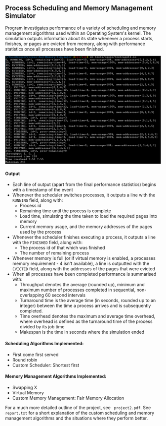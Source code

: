 ## Process Scheduling and Memory Management Simulator

Program investigates performance of a variety of scheduling and memory management algorithms used within an Operating System's kernel. The simulation
outputs information about its state whenever a process starts, finishes, or pages are evicted from memory, along with performance statistics once 
all processes have been finished.


![Scheduler Output](./images/scheduler-output.png)

#### Output
* Each line of output (apart from the final performance statistics) begins with a timestamp of the event
* Whenever the scheduler switches processes, it outputs a line with the `RUNNING` field, along with:
  - Process id
  - Remaining time until the process is complete
  - Load time, simulating the time taken to load the required pages into memory
  - Current memory usage, and the memory addresses of the pages used by the process
* Whenever the scheduler finishes executing a process, it outputs a line with the `FINISHED` field, along with:
  - The process id of that which was finished
  - The number of remaining process
* Whenever memory is full (or if virtual memory is enabled, a processes memory requirement - 4 isn't available), a line is outputted with the `EVICTED`
field, along with the addresses of the pages that were evicted
* When all processes have been completed performance is summarised with:
  - Throughput denotes the average (rounded up), minimum and maximum number of processes completed in sequential, non-overlapping 60 second intervals
  - Turnaround time is the average time (in seconds, rounded up to an integer) between the time a process arrives and is subsequently completed.
  - Time overhead denotes the maximum and average time overhead, where overhead is defined as the turnaround time of the process divided by its job time
  - Makespan is the time in seconds where the simulation ended

#### Scheduling Algorithms Implemented:
* First come first served
* Round robin
* Custom Scheduler: Shortest first

#### Memory Management Algorithms Implemented:
* Swapping X
* Virtual Memory
* Custom Memory Management: Fair Memory Allocation

For a much more
detailed outline of the project, see ` project2.pdf`. See `report.txt` for a short explanation of the custom scheduling and memory management
algorithms and the situations where they perform better.
